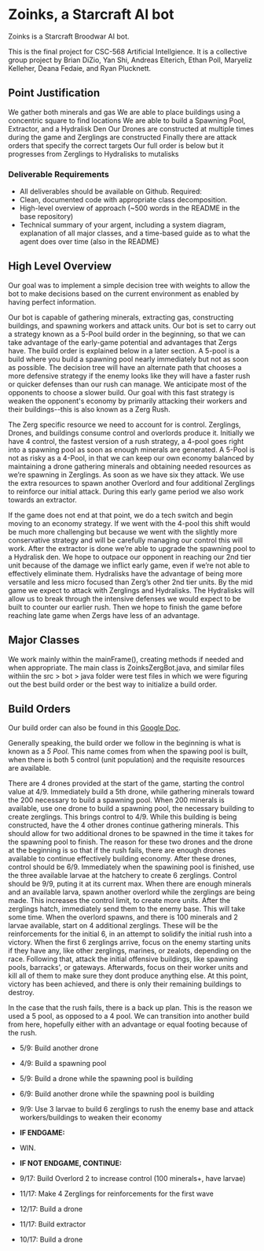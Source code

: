 # Zoinks, a Starcraft AI bot 
Zoinks is a Starcraft Broodwar AI bot. 

This is the final project for CSC-568 Artificial Intellgience. It is a collective group project by Brian DiZio, Yan Shi, Andreas Elterich, Ethan Poll, Maryeliz Kelleher, Deana Fedaie, and Ryan Plucknett. 

## Point Justification
We gather both minerals and gas
We are able to place buildings using a concentric square to find locations
We are able to build a Spawning Pool, Extractor, and a Hydralisk Den
Our Drones are constructed at multiple times during the game and Zerglings are constructed 
Finally there are attack orders that specify the correct targets 
Our full order is below but it progresses from Zerglings to Hydralisks to mutalisks

 
### Deliverable Requirements 
+ All deliverables should be available on Github. Required: 
 + Clean, documented code with appropriate class decomposition. 
+ High-level overview of approach (~500 words in the README in the base repository) 
 + Technical summary of your argent, including a system diagram, explanation of all major classes, and a time-based guide as to what the agent does over time (also in the README) 

## High Level Overview 
Our goal was to implement a simple decision tree with weights to allow the bot to make decisions based on the current environment as enabled by having perfect information. 

Our bot is capable of gathering minerals, extracting gas, constructing buildings, and spawning workers and attack units. Our bot is set to carry out a strategy known as a 5-Pool build order in the beginning, so that we can take advantage of the early-game potential and advantages that Zergs have. The build order is explained below in a later section. A 5-pool is a build where you build a spawning pool nearly immediately but not as soon as possible. The decision tree will have an alternate path that chooses a more defensive strategy if the enemy looks like they will have a faster rush or quicker defenses than our rush can manage. We anticipate most of the opponents to choose a slower build. Our goal with this fast strategy is weaken the opponent's economy by primarily attacking their workers and their buildings--this is also known as a Zerg Rush.

The Zerg specific resource we need to account for is control. Zerglings, Drones, and buildings consume control and overlords produce it. Initially we have 4 control, the fastest version of a rush strategy, a 4-pool goes right into a spawning pool as soon as enough minerals are generated. A 5-Pool is not as risky as a 4-Pool, in that we can keep our own economy balanced by maintaining a drone gathering minerals and obtaining needed resources as we’re spawning in Zerglings. As soon as we have six they attack. We use the extra resources to spawn another Overlord and four additional Zerglings to reinforce our initial attack. During this early game period we also work towards an extractor. 

If the game does not end at that point, we do a tech switch and begin moving to an economy strategy. If we went with the 4-pool this shift would be much more challenging but because we went with the slightly more conservative strategy and will be carefully managing our control this will work. After the extractor is done we’re able to upgrade the spawning pool to a Hydralisk den. We hope to outpace our opponent in reaching our 2nd tier unit because of the damage we inflict early game, even if we’re not able to effectively eliminate them. Hydralisks have the advantage of being more versatile and less micro focused than Zerg’s other 2nd tier units. By the mid game we expect to attack with Zerglings and Hydralisks. The Hydralisks will allow us to break through the intensive defenses we would expect to be built to counter our earlier rush. Then we hope to finish the game before reaching late game when Zergs have less of an advantage.

 
## Major Classes
We work mainly within the mainFrame(), creating methods if needed and when appropriate. The main class is ZoinksZergBot.java, and similar files withiin the src > bot > java folder were test files in which we were figuring out the best build order or the best way to initialize a build order. 

## Build Orders 
Our build order can also be found in this [Google Doc](https://docs.google.com/document/d/1e05FzKy5A5DllCp2OfijMiIUobjpTRM2mPlKQ5jJYNk/edit). 

Generally speaking, the build order we follow in the beginning is what is known as a *5 Pool*. This name comes from when the spawing pool is built, when there is both 5 control (unit population) and the requisite resources are available.

There are 4 drones provided at the start of the game, starting the control value at 4/9. 
Immediately build a 5th drone, while gathering minerals toward the 200 necessary to build a spawning pool. 
When 200 minerals is available, use one drone to build a spawning pool, the necessary building to create zerglings. This brings control to 4/9.
While this building is being constructed, have the 4 other drones continue gathering minerals. This should allow for two additional drones to be spawned in the time it takes for the spawning pool to finish. The reason for these two drones and the drone at the beginning is so that if the rush fails, there are enough drones available to continue effectively building economy. After these drones, control should be 6/9.
Immediately when the spawining pool is finished, use the three available larvae at the hatchery to create 6 zerglings. Control should be 9/9, puting it at its current max. 
When there are enough minerals and an available larva, spawn another overlord while the zerglings are being made. This increases the control limit, to create more units. 
After the zerglings hatch, immediately send them to the enemy base. This will take some time.
When the overlord spawns, and there is 100 minerals and 2 larvae available, start on 4 additional zerglings. These will be the reinforcements for the initial 6, in an attempt to solidify the initial rush into a victory. 
When the first 6 zerglings arrive, focus on the enemy starting units if they have any, like other zerglings, marines, or zealots, depending on the race. Following that, attack the initial offensive buildings, like spawning pools, barracks', or gateways. Afterwards, focus on their worker units and kill all of them to make sure they dont produce anything else. At this point, victory has been achieved, and there is only their remaining buildings to destroy. 

In the case that the rush fails, there is a back up plan. This is the reason we used a 5 pool, as opposed to a 4 pool. We can transition into another build from here, hopefully either with an advantage or equal footing because of the rush. 


+ 5/9: Build another drone 
+ 4/9: Build a spawning pool 
+ 5/9: Build a drone while the spawning pool is building 
+ 6/9: Build another drone while the spawning pool is building 
+ 9/9: Use 3 larvae to build 6 zerglings to rush the enemy base and attack workers/buildings to weaken their economy 

+ **IF ENDGAME:**
+ WIN. 

+ **IF NOT ENDGAME, CONTINUE:** 
+ 9/17: Build Overlord 2 to increase control (100 minerals+, have larvae) 
+ 11/17: Make 4 Zerglings for reinforcements for the first wave 
+ 12/17: Build a drone  
+ 11/17: Build extractor 
+ 10/17: Build a drone 
